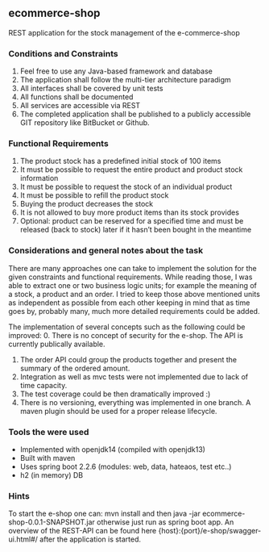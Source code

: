 ## ecommerce-shop
REST application for the stock management of the e-commerce-shop

### Conditions and Constraints
1. Feel free to use any Java-based framework and database
2. The application shall follow the multi-tier architecture paradigm
3. All interfaces shall be covered by unit tests
4. All functions shall be documented
5. All services are accessible via REST
6. The completed application shall be published to a publicly accessible GIT repository
like BitBucket or Github.

### Functional Requirements
1. The product stock has a predefined initial stock of 100 items
2. It must be possible to request the entire product and product stock information
3. It must be possible to request the stock of an individual product
4. It must be possible to refill the product stock
5. Buying the product decreases the stock
6. It is not allowed to buy more product items than its stock provides
7. Optional: product can be reserved for a specified time and must be released (back to
stock) later if it hasn’t been bought in the meantime

### Considerations and general notes about the task

There are many approaches one can take to implement the solution for the given constraints and functional requirements.
While reading those, I was able to extract one or two business logic units; for example the meaning of a stock, a product and an order.
I tried to keep those above mentioned units as independent as possible from each other keeping in mind that as time goes by, 
probably many, much more detailed requirements could be added.

The implementation of several concepts such as the following could be improved:
0. There is no concept of security for the e-shop. The API is currently publically available. 
1. The order API could group the products together and present the summary of the ordered amount.
2. Integration as well as mvc tests were not implemented due to lack of time capacity. 
3. The test coverage could be then dramatically improved :)
4. There is no versioning, everything was implemented in one branch. A maven plugin should be used for a proper release lifecycle.

### Tools the were used
- Implemented with openjdk14 (compiled with openjdk13)
- Built with maven
- Uses spring boot 2.2.6 (modules: web, data, hateaos, test etc..)
- h2 (in memory) DB

### Hints
To start the e-shop one can:
mvn install
and then java -jar ecommerce-shop-0.0.1-SNAPSHOT.jar otherwise just run as spring boot app.
An overview of the REST-API can be found here {host}:{port}/e-shop/swagger-ui.html#/ after the application is started.

